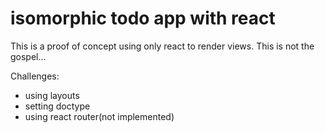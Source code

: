 # isomorphic todo app with react
This is a proof of concept using only react to render views. This is not the gospel...

Challenges:
* using layouts
* setting doctype
* using react router(not implemented)

